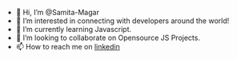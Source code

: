 - 👋 Hi, I’m @Samita-Magar
- 👀 I’m interested in connecting with developers around the world!
- 🌱 I’m currently learning Javascript.
- 💞️ I’m looking to collaborate on Opensource JS Projects.
- 📫 How to reach me on <a href="https://www.linkedin.com/in/samita-magar-64a149120/">linkedin</a>

<!---
Samita-Magar/Samita-Magar is a ✨ special ✨ repository because its `README.md` (this file) appears on your GitHub profile.
You can click the Preview link to take a look at your changes.
--->
